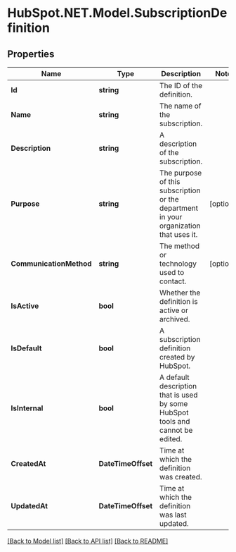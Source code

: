 # HubSpot.NET.Model.SubscriptionDefinition

## Properties

Name | Type | Description | Notes
------------ | ------------- | ------------- | -------------
**Id** | **string** | The ID of the definition. | 
**Name** | **string** | The name of the subscription. | 
**Description** | **string** | A description of the subscription. | 
**Purpose** | **string** | The purpose of this subscription or the department in your organization that uses it. | [optional] 
**CommunicationMethod** | **string** | The method or technology used to contact. | [optional] 
**IsActive** | **bool** | Whether the definition is active or archived. | 
**IsDefault** | **bool** | A subscription definition created by HubSpot. | 
**IsInternal** | **bool** | A default description that is used by some HubSpot tools and cannot be edited. | 
**CreatedAt** | **DateTimeOffset** | Time at which the definition was created. | 
**UpdatedAt** | **DateTimeOffset** | Time at which the definition was last updated. | 

[[Back to Model list]](../README.md#documentation-for-models) [[Back to API list]](../README.md#documentation-for-api-endpoints) [[Back to README]](../README.md)

